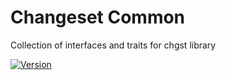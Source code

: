 # Changeset Common

Collection of interfaces and traits for chgst library

<!-- 0.2.0 -->

[![Version](https://img.shields.io/packagist/v/chgst/common.svg?style=flat-square)](https://packagist.org/packages/chgst/common)